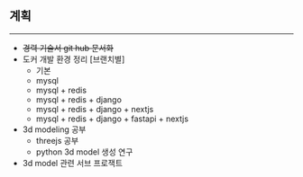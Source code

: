 ## 계획

---
 - ~~경력 기술서 git hub 문서화~~
 - 도커 개발 환경 정리 [브랜치별]
    - 기본
    - mysql
    - mysql + redis
    - mysql + redis + django
    - mysql + redis + django + nextjs
    - mysql + redis + django + fastapi + nextjs
 - 3d modeling 공부
    - threejs 공부
    - python 3d model 생성 연구
 - 3d model 관련 서브 프로잭트